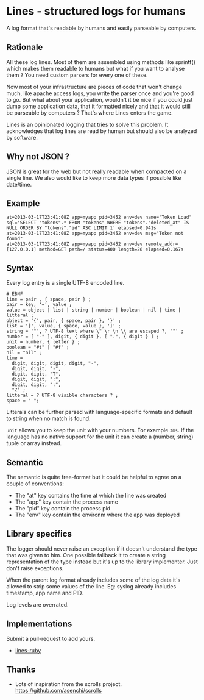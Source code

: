 Lines - structured logs for humans
==================================

A log format that's readable by humans and easily parseable by computers.

Rationale
---------

All these log lines. Most of them are assembled using methods like
sprintf() which makes them readable to humans but what if you want to
analyse them ? You need custom parsers for every one of these.

Now most of your infrastructure are pieces of code that won't change
much, like apache access logs, you write the parser once and you're good
to go. But what about your application, wouldn't it be nice if you could
just dump some application data, that it formatted nicely and that it
would still be parseable by computers ? That's where Lines enters the
game.

Lines is an opinionated logging that tries to solve this problem. It acknowledges that log lines are read by human but should also be analyzed by software.

Why not JSON ?
--------------

JSON is great for the web but not really readable when compacted on a single line. We also would like to keep more data types if possible like date/time.

Example
-------

```
at=2013-03-17T23:41:08Z app=myapp pid=3452 env=dev name="Token Load" sql='SELECT "tokens".* FROM "tokens" WHERE "tokens"."deleted_at" IS NULL ORDER BY "tokens"."id" ASC LIMIT 1' elapsed=0.941s
at=2013-03-17T23:41:08Z app=myapp pid=3452 env=dev msg="Token not found"
at=2013-03-17T23:41:08Z app=myapp pid=3452 env=dev remote_addr=[127.0.0.1] method=GET path=/ status=400 length=28 elapsed=0.167s
```

Syntax
------

Every log entry is a single UTF-8 encoded line.

```ebnf
# EBNF
line = pair , { space, pair } ;
pair = key, '=', value ;
value = object | list | string | number | boolean | nil | time | litteral ;
object = '{', pair, { space, pair }, '}' ;
list = '[', value, { space, value }, ']' ;
string = '"', ? UTF-8 text where \" \r \n \\ are escaped ?, '"' ;
number = [ "-" ], digit, { digit }, [ ".", { digit } ] ;
unit = number, { letter } ;
boolean = "#t" | "#f" ;
nil = "nil" ;
time =
  digit, digit, digit, digit, "-",
  digit, digit, "-",
  digit, digit, "T",
  digit, digit, ":",
  digit, digit, ":",
  "Z" ;
litteral = ? UTF-8 visible characters ? ;
space = " ";
```

Litterals can be further parsed with language-specific formats and
default to string when no match is found.

`unit` allows you to keep the unit with your numbers. For example `3ms`. If
the language has no native support for the unit it can create a
(number, string) tuple or array instead.

Semantic
--------

The semantic is quite free-format but it could be helpful to agree on a couple of conventions:

* The "at" key contains the time at which the line was created
* The "app" key contain the process name
* The "pid" key contain the process pid
* The "env" key contain the environm where the app was deployed

Library specifics
-----------------

The logger should never raise an exception if it doesn't understand the type that was given to him. One possible fallback it to create a string representation of the type instead but it's up to the library implementer. Just don't raise exceptions.

When the parent log format already includes some of the log data it's allowed to strip some values of the line. Eg: syslog already includes timestamp, app name and PID.

Log levels are overrated.

Implementations
---------------

Submit a pull-request to add yours.

* [lines-ruby](https://github.com/zimbatm/lines-ruby)

Thanks
------

* Lots of inspiration from the scrolls project. https://github.com/asenchi/scrolls

